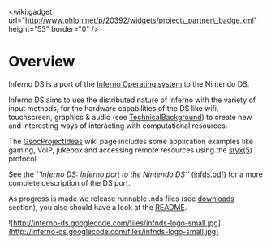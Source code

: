 &lt;wiki:gadget url="http://www.ohloh.net/p/20392/widgets/project\_partner\_badge.xml" height="53"  border="0" /&gt;

# Overview #

Inferno DS is a port of the [Inferno Operating system](http://code.google.com/p/inferno-os/) to the Nintendo DS.

Inferno DS aims to use the distributed nature of Inferno with the variety of input methods,
for the hardware capabilities of the DS like wifi, touchscreen, graphics & audio (see [TechnicalBackground](TechnicalBackground.md)) to create new and interesting ways of interacting with computational resources.

The [GsocProjectIdeas](GsocProjectIdeas.md) wiki page includes some application examples like gaming, VoIP, jukebox and accessing remote resources using the [styx(5)](http://www.vitanuova.com/inferno/man/5/0intro.html) protocol.

See the _``Inferno DS: Inferno port to the Nintendo DS''_ ([infds.pdf](http://inferno-ds.googlecode.com/svn/trunk/doc/infds.pdf)) for a more complete description of the DS port.

As progress is made we release runnable .nds files (see [downloads](http://code.google.com/p/inferno-ds/downloads/list) section), you also should have a look at the
[README](http://code.google.com/p/inferno-ds/source/browse/trunk/README).

![http://inferno-ds.googlecode.com/files/infnds-logo-small.jpg](http://inferno-ds.googlecode.com/files/infnds-logo-small.jpg)

